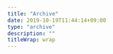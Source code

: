 ```yaml
---
title: "Archive"
date: 2019-10-19T11:44:14+09:00
type: "archive"
description: ""
titleWrap: wrap
---
```

